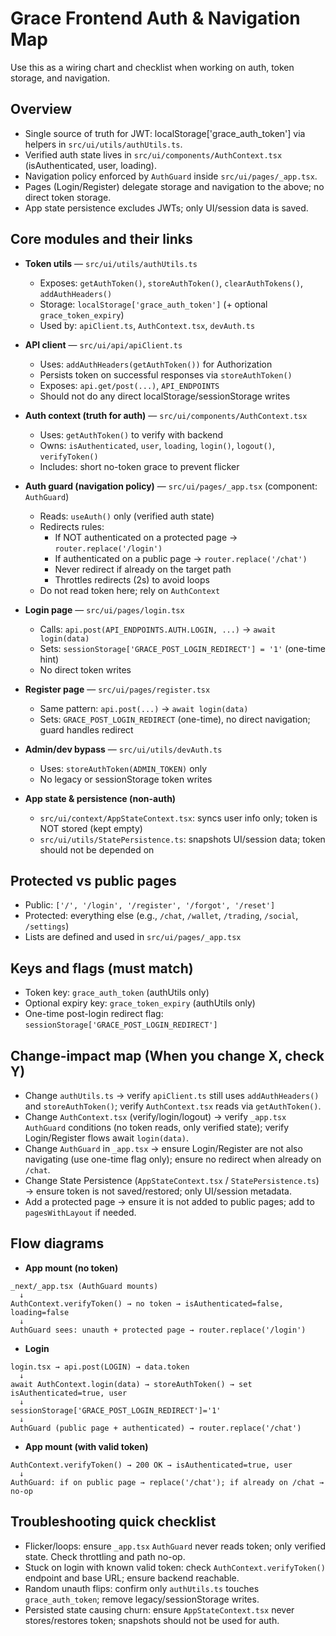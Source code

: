 # Grace Frontend Auth & Navigation Map

Use this as a wiring chart and checklist when working on auth, token storage, and navigation.

## Overview
- Single source of truth for JWT: localStorage['grace_auth_token'] via helpers in `src/ui/utils/authUtils.ts`.
- Verified auth state lives in `src/ui/components/AuthContext.tsx` (isAuthenticated, user, loading).
- Navigation policy enforced by `AuthGuard` inside `src/ui/pages/_app.tsx`.
- Pages (Login/Register) delegate storage and navigation to the above; no direct token storage.
- App state persistence excludes JWTs; only UI/session data is saved.

## Core modules and their links

- __Token utils__ — `src/ui/utils/authUtils.ts`
  - Exposes: `getAuthToken()`, `storeAuthToken()`, `clearAuthTokens()`, `addAuthHeaders()`
  - Storage: `localStorage['grace_auth_token']` (+ optional `grace_token_expiry`)
  - Used by: `apiClient.ts`, `AuthContext.tsx`, `devAuth.ts`

- __API client__ — `src/ui/api/apiClient.ts`
  - Uses: `addAuthHeaders(getAuthToken())` for Authorization
  - Persists token on successful responses via `storeAuthToken()`
  - Exposes: `api.get/post(...)`, `API_ENDPOINTS`
  - Should not do any direct localStorage/sessionStorage writes

- __Auth context (truth for auth)__ — `src/ui/components/AuthContext.tsx`
  - Uses: `getAuthToken()` to verify with backend
  - Owns: `isAuthenticated`, `user`, `loading`, `login()`, `logout()`, `verifyToken()`
  - Includes: short no-token grace to prevent flicker

- __Auth guard (navigation policy)__ — `src/ui/pages/_app.tsx` (component: `AuthGuard`)
  - Reads: `useAuth()` only (verified auth state)
  - Redirects rules:
    - If NOT authenticated on a protected page → `router.replace('/login')`
    - If authenticated on a public page → `router.replace('/chat')`
    - Never redirect if already on the target path
    - Throttles redirects (2s) to avoid loops
  - Do not read token here; rely on `AuthContext`

- __Login page__ — `src/ui/pages/login.tsx`
  - Calls: `api.post(API_ENDPOINTS.AUTH.LOGIN, ...)` → `await login(data)`
  - Sets: `sessionStorage['GRACE_POST_LOGIN_REDIRECT'] = '1'` (one-time hint)
  - No direct token writes

- __Register page__ — `src/ui/pages/register.tsx`
  - Same pattern: `api.post(...)` → `await login(data)`
  - Sets: `GRACE_POST_LOGIN_REDIRECT` (one-time), no direct navigation; guard handles redirect

- __Admin/dev bypass__ — `src/ui/utils/devAuth.ts`
  - Uses: `storeAuthToken(ADMIN_TOKEN)` only
  - No legacy or sessionStorage token writes

- __App state & persistence (non-auth)__
  - `src/ui/context/AppStateContext.tsx`: syncs user info only; token is NOT stored (kept empty)
  - `src/ui/utils/StatePersistence.ts`: snapshots UI/session data; token should not be depended on

## Protected vs public pages
- Public: `['/', '/login', '/register', '/forgot', '/reset']`
- Protected: everything else (e.g., `/chat`, `/wallet`, `/trading`, `/social`, `/settings`)
- Lists are defined and used in `src/ui/pages/_app.tsx`

## Keys and flags (must match)
- Token key: `grace_auth_token` (authUtils only)
- Optional expiry key: `grace_token_expiry` (authUtils only)
- One-time post-login redirect flag: `sessionStorage['GRACE_POST_LOGIN_REDIRECT']`

## Change-impact map (When you change X, check Y)
- Change `authUtils.ts` → verify `apiClient.ts` still uses `addAuthHeaders()` and `storeAuthToken()`; verify `AuthContext.tsx` reads via `getAuthToken()`.
- Change `AuthContext.tsx` (verify/login/logout) → verify `_app.tsx` `AuthGuard` conditions (no token reads, only verified state); verify Login/Register flows await `login(data)`.
- Change `AuthGuard` in `_app.tsx` → ensure Login/Register are not also navigating (use one-time flag only); ensure no redirect when already on `/chat`.
- Change State Persistence (`AppStateContext.tsx` / `StatePersistence.ts`) → ensure token is not saved/restored; only UI/session metadata.
- Add a protected page → ensure it is not added to public pages; add to `pagesWithLayout` if needed.

## Flow diagrams

- __App mount (no token)__
```
_next/_app.tsx (AuthGuard mounts)
  ↓
AuthContext.verifyToken() → no token → isAuthenticated=false, loading=false
  ↓
AuthGuard sees: unauth + protected page → router.replace('/login')
```

- __Login__
```
login.tsx → api.post(LOGIN) → data.token
  ↓
await AuthContext.login(data) → storeAuthToken() → set isAuthenticated=true, user
  ↓
sessionStorage['GRACE_POST_LOGIN_REDIRECT']='1'
  ↓
AuthGuard (public page + authenticated) → router.replace('/chat')
```

- __App mount (with valid token)__
```
AuthContext.verifyToken() → 200 OK → isAuthenticated=true, user
  ↓
AuthGuard: if on public page → replace('/chat'); if already on /chat → no-op
```

## Troubleshooting quick checklist
- Flicker/loops: ensure `_app.tsx` `AuthGuard` never reads token; only verified state. Check throttling and path no-op.
- Stuck on login with known valid token: check `AuthContext.verifyToken()` endpoint and base URL; ensure backend reachable.
- Random unauth flips: confirm only `authUtils.ts` touches `grace_auth_token`; remove legacy/sessionStorage writes.
- Persisted state causing churn: ensure `AppStateContext.tsx` never stores/restores token; snapshots should not be used for auth.

